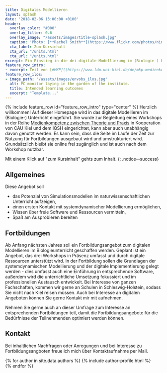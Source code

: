 ```yaml
---
title: Digitales Modellieren
layout: splash
date: '2018-02-06 13:00:00 +0100'
header:
  overlay_color: "#000"
  overlay_filter: 0.6
  overlay_image: "/assets/images/title-splash.jpg"
  caption: 'Photo: [**Rachel Smith**](https://www.flickr.com/photos/ninmah/)'
  cta_label: Zum Kursinhalt
  cta_url: "/units.html"
  cta_url: "/units.html"
excerpt: Ein Einstieg in die dei digitale Modellierung im (Biologie-) Unterricht.
feature_row_intro:
- excerpt: Teil von [#MKP]((https://www.ldm.uni-kiel.de/de/mkp-medienkompetenz-in-der-praxis)){:target="_blank"} 
feature_row_ilos:
- image_path: "/assets/images/envobs_ilos.jpg"
  alt: PC monitor laying in the garden of the institute.
  title: Intended learning outcomes
  excerpt: "Template..."
---
```


{% include feature_row id="feature_row_intro" type="center" %}
Herzlich willkommen! Auf dieser Homepage wird in das digitale Modellieren im (Biologie-) Unterricht eingeführt. Sie wurde zur Begleitung eines Workshops in der Reihe [Medienkompetenz zwischen Theorie und Praxis](https://www.ldm.uni-kiel.de/de/mkp-medienkompetenz-in-der-praxis) in Kooperation von CAU Kiel und dem IQSH eingerichtet, kann aber auch unabhängig davon genutzt werden. Es kann sein, dass die Seite im Laufe der Zeit zur Nutzung für Fortbildungen ausgebaut wird und umstrukturiert wird. Grundsätzlich bleibt sie online frei zugänglich und ist auch nach dem Workshop nutzbar.

Mit einem Klick auf "zum Kursinhalt" gehts zum Inhalt. 
{: .notice--success}

## Allgemeines 
Diese Angebot soll
* das Potenzial von Simulationsmodellen im naturwissenschaftlichen Unterricht aufzeigen,
* einen ersten Kontakt mit systemdynamischer Modellierung ermöglichen,
* Wissen über freie Software und Ressourcen vermitteln,
* Spaß am Ausprobieren bereiten 

## Fortbildungen 
Ab Anfang nächsten Jahres soll ein Fortbildungsangebot zum digitalen Modellieren im Biologieunterricht geschaffen werden. Geplant ist ein Angebot, das drei Workshops in Präsenz umfasst und durch digitale Ressourcen unterstützt wird. In der Fortbildung sollen die Grundlagen der systemdynamischen Modellierung und der digitale Implementierung gelegt werden - dies umfasst auch eine Einführung in entsprechende Software, außerdem wird die unterrichtliche Umsetzung fokussiert und im professionellen Austausch entwickelt. Bei Interesse von ganzen Fachschaften, kommen wir gerne an Schulen in Schleswig-Holstein, sodass Sie nicht nach Kiel reisen müssen. Auch bei Interesse an digitalen Angeboten können Sie gerne Kontakt mir mit aufnehmen.

Nehmen Sie gerne auch an dieser Umfrage zum Interesse an entsprechenden Fortbildungen teil, damit die Fortbildungsangebote für die Bedürfnisse der Teilnehmenden  optimiert werden können. 

## Kontakt
Bei inhaltlichen Nachfragen oder Anregungen und bei Interesse zu Fortbildungsangboten freue ich mich über Kontaktaufnahme per Mail.
 

{% for author in site.data.authors %} 
  {% include author-profile.html %}
 <br /> 
{% endfor %}
